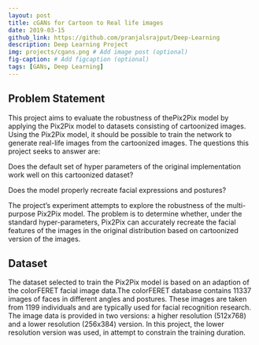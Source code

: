 ```yaml
---
layout: post
title: cGANs for Cartoon to Real life images
date: 2019-03-15
github_link: https://github.com/pranjalsrajput/Deep-Learning
description: Deep Learning Project
img: projects/cgans.png # Add image post (optional)
fig-caption: # Add figcaption (optional)
tags: [GANs, Deep Learning]
---
```


## Problem Statement
This project aims to evaluate the robustness of thePix2Pix model by applying the Pix2Pix model to datasets consisting of cartoonized images. Using the Pix2Pix model, it should be possible to train the network to generate real-life images from the cartoonized images. The questions this project seeks to answer are:

Does the default set of hyper parameters of the original implementation work well on this cartoonized dataset?

Does the model properly recreate facial expressions and postures?

The project’s experiment attempts to explore the robustness of the multi-purpose Pix2Pix model. The problem is to determine whether, under the standard hyper-parameters, Pix2Pix can accurately recreate the facial features of the images in the original distribution based on cartoonized version of the images.

## Dataset
The dataset selected to train the Pix2Pix model is based on an adaption of the colorFERET facial image data.The colorFERET database contains 11337 images of faces in different angles and postures. These images are taken from 1199 individuals and are typically used for facial recognition research. The image data is provided in two versions: a higher resolution (512x768) and a lower resolution (256x384) version. In this project, the lower resolution version was used, in attempt to constrain the training duration.

<!-- ![I and My friends]({{site.baseurl}}/assets/img/we-in-rest.jpg) -->
